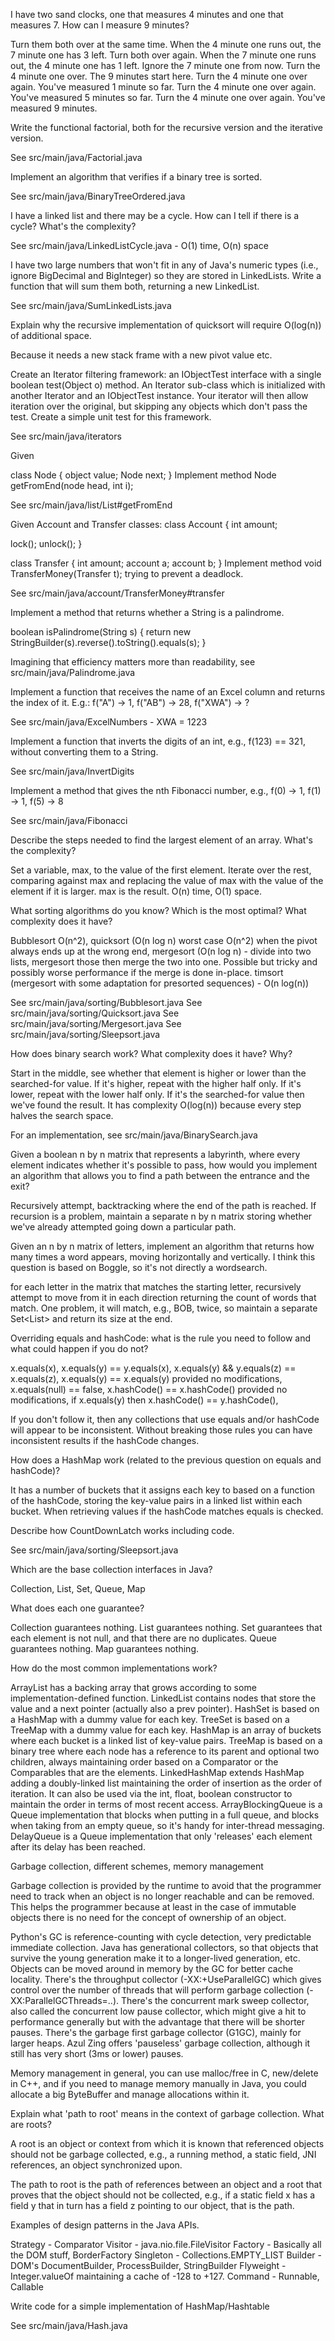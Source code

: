 I have two sand clocks, one that measures 4 minutes and one that measures 7.  How can I measure 9 minutes?

  Turn them both over at the same time.  When the 4 minute one runs out, the 7 minute one has 3 left.
  Turn both over again.  When the 7 minute one runs out, the 4 minute one has 1 left.  Ignore the 7 minute one from now.
  Turn the 4 minute one over.  The 9 minutes start here.
  Turn the 4 minute one over again.  You've measured 1 minute so far.
  Turn the 4 minute one over again.  You've measured 5 minutes so far.
  Turn the 4 minute one over again.  You've measured 9 minutes.

Write the functional factorial, both for the recursive version and the iterative version.

  See src/main/java/Factorial.java

Implement an algorithm that verifies if a binary tree is sorted.

  See src/main/java/BinaryTreeOrdered.java

I have a linked list and there may be a cycle.  How can I tell if there is a cycle?  What's the complexity?

  See src/main/java/LinkedListCycle.java - O(1) time, O(n) space

I have two large numbers that won't fit in any of Java's numeric types (i.e., ignore BigDecimal and BigInteger) so they
are stored in LinkedLists.  Write a function that will sum them both, returning a new LinkedList.

  See src/main/java/SumLinkedLists.java

Explain why the recursive implementation of quicksort will require O(log(n)) of additional space.

  Because it needs a new stack frame with a new pivot value etc.

Create an Iterator filtering framework: an IObjectTest interface with a single boolean
test(Object o) method. An Iterator sub-class which is initialized with another Iterator
and an IObjectTest instance. Your iterator will then allow iteration over the original,
but skipping any objects which don't pass the test. Create a simple unit test for this
framework.

  See src/main/java/iterators

Given

class Node {
    object value;
    Node next;
}
Implement method Node getFromEnd(node head, int i);

  See src/main/java/list/List#getFromEnd

Given Account and Transfer classes:
class Account {
  int amount;

  lock();
  unlock();
}

class Transfer {
  int amount;
  account a;
  account b;
}
Implement method void TransferMoney(Transfer t); trying to prevent a deadlock.

  See src/main/java/account/TransferMoney#transfer

Implement a method that returns whether a String is a palindrome.

  boolean isPalindrome(String s) {
    return new StringBuilder(s).reverse().toString().equals(s);
  }

  Imagining that efficiency matters more than readability, see src/main/java/Palindrome.java

Implement a function that receives the name of an Excel column and returns the index of it.
E.g.: f("A") -> 1, f("AB") -> 28, f("XWA") -> ?

  See src/main/java/ExcelNumbers - XWA = 1223

Implement a function that inverts the digits of an int, e.g., f(123) == 321, without converting them to a String.

  See src/main/java/InvertDigits

Implement a method that gives the nth Fibonacci number, e.g., f(0) -> 1, f(1) -> 1, f(5) -> 8

  See src/main/java/Fibonacci

Describe the steps needed to find the largest element of an array.  What's the complexity?

  Set a variable, max, to the value of the first element.  Iterate over the rest, comparing against max and replacing
  the value of max with the value of the element if it is larger.  max is the result.  O(n) time, O(1) space.

What sorting algorithms do you know?  Which is the most optimal?  What complexity does it have?

Bubblesort O(n^2), quicksort (O(n log n) worst case O(n^2) when the pivot always ends up at the wrong end,
mergesort (O(n log n) - divide into two lists, mergesort those then merge the two into one.  Possible but tricky and
possibly worse performance if the merge is done in-place.
timsort (mergesort with some adaptation for presorted sequences) - O(n log(n))

  See src/main/java/sorting/Bubblesort.java
  See src/main/java/sorting/Quicksort.java
  See src/main/java/sorting/Mergesort.java
  See src/main/java/sorting/Sleepsort.java

How does binary search work?  What complexity does it have?  Why?

  Start in the middle, see whether that element is higher or lower than the searched-for value.  If it's higher,
  repeat with the higher half only.  If it's lower, repeat with the lower half only.  If it's the searched-for
  value then we've found the result.  It has complexity O(log(n)) because every step halves the search space.

  For an implementation, see src/main/java/BinarySearch.java

Given a boolean n by n matrix that represents a labyrinth, where every element indicates whether it's possible to pass,
how would you implement an algorithm that allows you to find a path between the entrance and the exit?

  Recursively attempt, backtracking where the end of the path is reached.  If recursion is a problem, maintain a
  separate n by n matrix storing whether we've already attempted going down a particular path.

Given an n by n matrix of letters, implement an algorithm that returns how many times a word appears, moving
horizontally and vertically.  I think this question is based on Boggle, so it's not directly a wordsearch.

  for each letter in the matrix that matches the starting letter, recursively attempt to move from it in each direction
  returning the count of words that match.  One problem, it will match, e.g., BOB, twice, so maintain a separate
  Set<List<Coord>> and return its size at the end.

Overriding equals and hashCode: what is the rule you need to follow and what could happen if you do not?

  x.equals(x), x.equals(y) == y.equals(x), x.equals(y) && y.equals(z) == x.equals(z),
  x.equals(y) == x.equals(y) provided no modifications,
  x.equals(null) == false,
  x.hashCode() == x.hashCode() provided no modifications,
  if x.equals(y) then x.hashCode() == y.hashCode(),

  If you don't follow it, then any collections that use equals and/or hashCode will appear to be inconsistent.
  Without breaking those rules you can have inconsistent results if the hashCode changes.

How does a HashMap work (related to the previous question on equals and hashCode)?

  It has a number of buckets that it assigns each key to based on a function of the hashCode, storing the key-value
  pairs in a linked list within each bucket.  When retrieving values if the hashCode matches equals is checked.

Describe how CountDownLatch works including code.

  See src/main/java/sorting/Sleepsort.java

Which are the base collection interfaces in Java?

  Collection, List, Set, Queue, Map

What does each one guarantee?

  Collection guarantees nothing.
  List guarantees nothing.
  Set guarantees that each element is not null, and that there are no duplicates.
  Queue guarantees nothing.
  Map guarantees nothing.

How do the most common implementations work?

  ArrayList has a backing array that grows according to some implementation-defined function.
  LinkedList contains nodes that store the value and a next pointer (actually also a prev pointer).
  HashSet is based on a HashMap with a dummy value for each key.
  TreeSet is based on a TreeMap with a dummy value for each key.
  HashMap is an array of buckets where each bucket is a linked list of key-value pairs.
  TreeMap is based on a binary tree where each node has a reference to its parent and optional two children,
  always maintaining order based on a Comparator or the Comparables that are the elements.
  LinkedHashMap extends HashMap adding a doubly-linked list maintaining the order of insertion as the order of iteration.
    It can also be used via the int, float, boolean constructor to maintain the order in terms of most recent access.
  ArrayBlockingQueue is a Queue implementation that blocks when putting in a full queue, and blocks when taking from an
  empty queue, so it's handy for inter-thread messaging.
  DelayQueue is a Queue implementation that only 'releases' each element after its delay has been reached.

Garbage collection, different schemes, memory management

  Garbage collection is provided by the runtime to avoid that the programmer need to track when an object is no longer
  reachable and can be removed.  This helps the programmer because at least in the case of immutable objects there is
  no need for the concept of ownership of an object.

  Python's GC is reference-counting with cycle detection, very predictable immediate collection.
  Java has generational collectors, so that objects that survive the young generation make it to a longer-lived
  generation, etc.  Objects can be moved around in memory by the GC for better cache locality.
  There's the throughput collector (-XX:+UseParallelGC) which gives control over the number of threads that will perform
  garbage collection (-XX:ParallelGCThreads=..).
  There's the concurrent mark sweep collector, also called the concurrent low pause collector, which might give a hit to
  performance generally but with the advantage that there will be shorter pauses.
  There's the garbage first garbage collector (G1GC), mainly for larger heaps.
  Azul Zing offers 'pauseless' garbage collection, although it still has very short (3ms or lower) pauses.

  Memory management in general, you can use malloc/free in C, new/delete in C++, and if you need to manage memory
  manually in Java, you could allocate a big ByteBuffer and manage allocations within it.

Explain what 'path to root' means in the context of garbage collection.  What are roots?

  A root is an object or context from which it is known that referenced objects should not be garbage collected, e.g.,
  a running method, a static field, JNI references, an object synchronized upon.

  The path to root is the path of references between an object and a root that proves that the object should not be
  collected, e.g., if a static field x has a field y that in turn has a field z pointing to our object, that is the path.

Examples of design patterns in the Java APIs.

  Strategy - Comparator
  Visitor - java.nio.file.FileVisitor
  Factory - Basically all the DOM stuff, BorderFactory
  Singleton - Collections.EMPTY_LIST
  Builder - DOM's DocumentBuilder, ProcessBuilder, StringBuilder
  Flyweight - Integer.valueOf maintaining a cache of -128 to +127.
  Command - Runnable, Callable

Write code for a simple implementation of HashMap/Hashtable

  See src/main/java/Hash.java